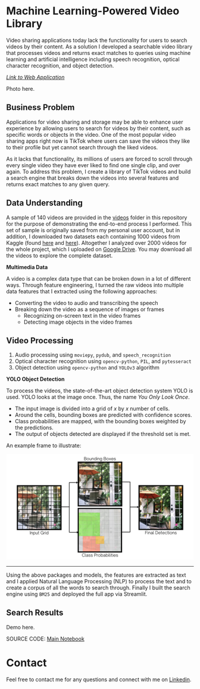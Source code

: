 # Machine Learning-Powered Video Library

Video sharing applications today lack the functionality for users to search videos by their content. As a solution I developed a searchable video library that processes videos and returns exact matches to queries using machine learning and artificial intelligence including speech recognition, optical character recognition, and object detection. 

*[Link to Web Application](https://streamlit.io/)*

Photo here.

## Business Problem

Applications for video sharing and storage may be able to enhance user experience by allowing users to search for videos by their content, such as specific words or objects in the video. One of the most popular video sharing apps right now is TikTok where users can save the videos they like to their profile but yet cannot search through the liked videos. 

As it lacks that functionality, its millions of users are forced to scroll through every single video they have ever liked to find one single clip, and over again. To address this problem, I create a library of TikTok videos and build a search engine that breaks down the videos into several features and returns exact matches to any given query.

## Data Understanding

A sample of 140 videos are provided in the [videos](https://github.com/czarinagluna/ml-video-library/tree/main/data/videos) folder in this repository for the purpose of demonstrating the end-to-end process I performed. This set of sample is originally saved from my personal user account, but in addition, I downloaded two datasets each containing 1000 videos from Kaggle (found [here](https://www.kaggle.com/datasets/marqueurs404/tiktok-trending-videos) and [here](https://www.kaggle.com/datasets/erikvdven/tiktok-trending-december-2020?select=videos)). Altogether I analyzed over 2000 videos for the whole project, which I uploaded on [Google Drive](https://drive.google.com/drive/folders/1-OMkbBMzBGWH9PVU0ojZACtnFlP3ANbE?usp=sharing). You may download all the videos to explore the complete dataset.

**Multimedia Data**

A video is a complex data type that can be broken down in a lot of different ways. Through feature engineering, I turned the raw videos into multiple data features that I extracted using the following approaches:
- Converting the video to audio and transcribing the speech
- Breaking down the video as a sequence of images or frames
    - Recognizing on-screen text in the video frames
    - Detecting image objects in the video frames

## Video Processing

1. Audio processing using `moviepy`, `pydub`, and `speech_recognition`
2. Optical character recognition using `opencv-python`, `PIL`, and `pytesseract`
3. Object detection using `opencv-python` and `YOLOv3` algorithm

**YOLO Object Detection**

To process the videos, the state-of-the-art object detection system YOLO is used. YOLO looks at the image once. Thus, the name *You Only Look Once*.
- The input image is divided into a grid of *x* by *x* number of cells. 
- Around the cells, bounding boxes are predicted with confidence scores.
- Class probabilities are mapped, with the bounding boxes weighted by the predictions.
- The output of objects detected are displayed if the threshold set is met.

An example frame to illustrate:

![](data/images/YOLO.png)

***

Using the above packages and models, the features are extracted as text and I applied Natural Language Processing (NLP) to process the text and to create a corpus of all the words to search through. Finally I built the search engine using `BM25` and deployed the full app via Streamlit.

## Search Results

Demo here.

SOURCE CODE: [Main Notebook](https://github.com/czarinagluna/ml-powered-video-library/blob/main/main.ipynb)

# Contact

Feel free to contact me for any questions and connect with me on [Linkedin](https://www.linkedin.com/in/czarinagluna).
